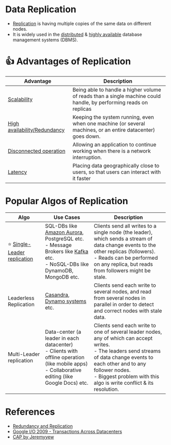 # Data Replication
- [Replication](https://www.geeksforgeeks.org/data-replication-in-dbms/) is having multiple copies of the same data on different nodes.
- It is widely used in the [distributed](../../14_Networking) & [highly available](../../5_HighAvailability/Readme.md) database management systems (DBMS).

# :+1: Advantages of Replication

| Advantage                                                                    | Description                                                                                                       |
|------------------------------------------------------------------------------|-------------------------------------------------------------------------------------------------------------------|
| [Scalability](../../4_Scalability)                                                        | Being able to handle a higher volume of reads than a single machine could handle, by performing reads on replicas |
| [High availability/Redundancy](../../5_HighAvailability/Readme.md) | Keeping the system running, even when one machine (or several machines, or an entire datacenter) goes down.       |
| [Disconnected operation](../../5_HighAvailability/FaultTolerance.md)        | Allowing an application to continue working when there is a network interruption.                                 |
| [Latency](../../4_Scalability/Latency.md)                                    | Placing data geographically close to users, so that users can interact with it faster                             |

# Popular Algos of Replication

| Algo                                                           | Use Cases                                                                                                                                                                                                                                                      | Description                                                                                                                                                                                                                                                     |
|----------------------------------------------------------------|----------------------------------------------------------------------------------------------------------------------------------------------------------------------------------------------------------------------------------------------------------------|-----------------------------------------------------------------------------------------------------------------------------------------------------------------------------------------------------------------------------------------------------------------|
| :star: [Single-Leader replication](SingleLeaderReplication.md) | SQL-DBs like [Amazon Aurora](https://github.com/Anshul619/AWS-Services/tree/main/1_Databases/AmazonRDS/AmazonAurora/Readme.md), PostgreSQL etc. <br/>- Message Brokers like [Kafka](../../2_MessageBrokersEDA/Kafka/Readme.md) etc.<br/>- NoSQL-DBs like DynamoDB, MongoDB etc. | Clients send all writes to a single node (the leader), which sends a stream of data change events to the other replicas (followers). <br/>- Reads can be performed on any replica, but reads from followers might be stale.                                     |
| Leaderless Replication                                         | [Casandra](../11_WideColumn-Databases/ApacheCasandra.md), [Dynamo systems](../5_Database-Internals/DynamoStyleDatabases.md) etc.                                                                                                                                   | Clients send each write to several nodes, and read from several nodes in parallel in order to detect and correct nodes with stale data.                                                                                                                         |
| Multi-Leader replication                                       | Data-center (a leader in each datacenter)<br/>- Clients with offline operation (like mobile apps)<br/>- Collaborative editing (like Google Docs) etc.                                                                                                          | Clients send each write to one of several leader nodes, any of which can accept writes. <br/>- The leaders send streams of data change events to each other and to any follower nodes.<br/>- Biggest problem with this algo is write conflict & its resolution. |

# References
- [Redundancy and Replication](https://github.com/jeremyyew/tech-prep-jeremy.io/blob/master/systems-design/topics/databases/redundancy-and-replication.md)
- [Google I/O 2009 - Transactions Across Datacenters](http://snarfed.org/transactions_across_datacenters_io.html)
- [CAP by Jeremyyew](https://github.com/jeremyyew/tech-prep-jeremy.io/tree/master/systems-design/topics/consistency-availability-partition-tolerance-cap)